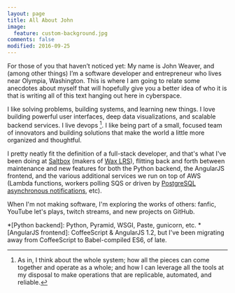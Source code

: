 ```yaml
---
layout: page
title: All About John
image:
  feature: custom-background.jpg
comments: false
modified: 2016-09-25
---
```


For those of you that haven’t noticed yet: My name is John Weaver, and (among other things) I’m a software developer and entrepreneur who lives near Olympia, Washington. This is where I am going to relate some anecdotes about myself that will hopefully give you a better idea of who it is that is writing all of this text hanging out here in cyberspace.

I like solving problems, building systems, and learning new things. I love building powerful user interfaces, deep data visualizations, and scalable backend services. I live devops [^devops]. I like being part of a small, focused team of innovators and building solutions that make the world a little more organized and thoughtful.

I pretty neatly fit the definition of a full-stack developer, and that's what I've been doing at [Saltbox](https://www.saltbox.com/) (makers of [Wax LRS](https://www.waxlrs.com/)), flitting back and forth between maintenance and new features for both the Python backend, the AngularJS frontend, and the various additional services we run on top of AWS (Lambda functions, workers polling SQS or driven by [PostgreSQL asynchronous notifications](https://www.postgresql.org/docs/current/static/sql-notify.html), etc).

When I'm not making software, I'm exploring the works of others: fanfic, YouTube let's plays, twitch streams, and new projects on GitHub.


[^devops]: As in, I think about the whole system; how all the pieces can come together and operate as a whole; and how I can leverage all the tools at my disposal to make operations that are replicable, automated, and reliable.

*[Python backend]: Python, Pyramid, WSGI, Paste, gunicorn, etc.
*[AngularJS frontend]: CoffeeScript & AngularJS 1.2, but I've been migrating away from CoffeeScript to Babel-compiled ES6, of late.
